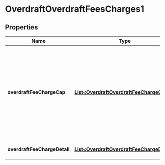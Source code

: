 
# OverdraftOverdraftFeesCharges1

## Properties
Name | Type | Description | Notes
------------ | ------------- | ------------- | -------------
**overdraftFeeChargeCap** | [**List&lt;OverdraftOverdraftFeeChargeCap&gt;**](OverdraftOverdraftFeeChargeCap.md) | Details about any caps (maximum charges) that apply to a particular fee/charge. Capping can either be based on an amount (in gbp), an amount (in items) or a rate. |  [optional]
**overdraftFeeChargeDetail** | [**List&lt;OverdraftOverdraftFeeChargeDetail&gt;**](OverdraftOverdraftFeeChargeDetail.md) | Details about the fees/charges | 




